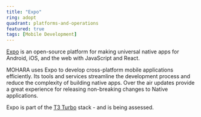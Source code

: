 ```yaml
---
title: "Expo"
ring: adopt
quadrant: platforms-and-operations
featured: true
tags: [Mobile Development]
---
```


[Expo](https://expo.dev/) is an open-source platform for making universal native apps for Android, iOS, and the web with JavaScript and React.

MOHARA uses Expo to develop cross-platform mobile applications efficiently. Its tools and services streamline the development process and reduce the complexity of building native apps. Over the air updates provide a great experience for releasing non-breaking changes to Native applications.

Expo is part of the [T3 Turbo](https://github.com/t3-oss/create-t3-turbo) stack - and is being assessed.
